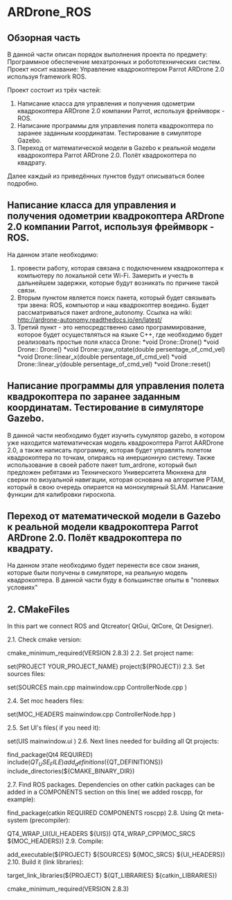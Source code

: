 # ARDrone_ROS
## Обзорная часть
В данной части описан порядок выполнения проекта по предмету: Программное обеспечение мехатронных и робототехнических систем. Проект носит название: Управление квадрокоптером Parrot ARDrone 2.0 используя framework ROS. 

Проект состоит из трёх частей: 
1)	Написание класса для управления и получения одометрии квадрокоптера ARDrone 2.0 компании Parrot, используя фреймворк - ROS.
2)	Написание программы для управления полета квадрокоптера по заранее заданным координатам. Тестирование в симуляторе Gazebo.
3)	Переход от математической модели в Gazebo к реальной модели квадрокоптера Parrot ARDrone 2.0. Полёт квадрокоптера по квадрату.

Далее каждый из приведённых пунктов будут описываться более подробно.
## Написание класса для управления и получения одометрии квадрокоптера ARDrone 2.0 компании Parrot, используя фреймворк - ROS.
На данном этапе необходимо:
1) провести работу, которая связана с подключением квадрокоптера к компьютеру по локальной сети Wi-Fi. Замерить и учесть в дальнейшем задержки, которые будут возникать по причине такой связи. 
2) Вторым пунктом является поиск пакета, который будет связывать три звена: ROS, компьютор и наш квадрокоптер воедино. Будет рассматриваться пакет ardrone_autonomy. Ссылка на wiki: http://ardrone-autonomy.readthedocs.io/en/latest/
3) Третий пункт - это непосредственно само программирование, которое будет осуществляться на языке C++, где необходимо будет реализовать простые поля класса Drone:
  *void Drone::Drone()
  *void Drone:: Drone()
  *void Drone::yaw_rotate(double persentage_of_cmd_vel)
  *void Drone::linear_x(double persentage_of_cmd_vel)
  *void Drone::linear_y(double persentage_of_cmd_vel)
  *void Drone::reset()
## Написание программы для управления полета квадрокоптера по заранее заданным координатам. Тестирование в симуляторе Gazebo.
В данной части необходимо будет изучить сумулятор gazebo, в котором уже находится математическая модель квадрокоптера Parrot AARDrone 2.0, а также написать программу, которая будет управлять полетом квадрокоптера по точкам, опираясь на инерционную систему. Также использование в своей работе пакет tum_ardrone, который был предложен ребятами из Технического Университета Мюнхена для сверки по визуальной навигации, которая основана на алгоритме PTAM, который в свою очередь опирается на монокулярный SLAM. Написание функции для калибровки гироскопа.
## Переход от математической модели в Gazebo к реальной модели квадрокоптера Parrot ARDrone 2.0. Полёт квадрокоптера по квадрату.
На данном этапе необходимо будет перенести все свои знания, которые были получены в симуляторе, на реальную модель квадрокоптера. В данной части буду в большинстве опыты в "полевых условиях"
## 2. CMakeFiles 

In this part we connect ROS and Qtcreator( QtGui, QtCore, Qt Designer). 

2.1. Check cmake version: 

cmake_minimum_required(VERSION 2.8.3) 
2.2. Set project name: 

set(PROJECT YOUR_PROJECT_NAME) 
project(${PROJECT}) 
2.3. Set sources files: 

set(SOURCES 
main.cpp 
mainwindow.cpp 
ControllerNode.cpp 
) 

2.4. Set moc headers files: 

set(MOC_HEADERS 
mainwindow.cpp 
ControllerNode.hpp 
) 

2.5. Set UI's files( if you need it): 

set(UIS 
mainwindow.ui 
) 
2.6. Next lines needed for building all Qt projects: 

find_package(Qt4 REQUIRED) 
include(${QT_USE_FILE}) 
add_definitions(${QT_DEFINITIONS}) 
include_directories(${CMAKE_BINARY_DIR}) 

2.7. Find ROS packages. Dependencies on other catkin packages can be added in a COMPONENTS section on 
this line( we added roscpp, for example): 

find_package(catkin REQUIRED COMPONENTS roscpp) 
2.8. Using Qt meta-system (precompiler): 

QT4_WRAP_UI(UI_HEADERS ${UIS}) 
QT4_WRAP_CPP(MOC_SRCS ${MOC_HEADERS}) 
2.9. Compile: 

add_executable(${PROJECT} ${SOURCES} ${MOC_SRCS} ${UI_HEADERS}) 
2.10. Build it (link libraries): 

target_link_libraries(${PROJECT} ${QT_LIBRARIES} ${catkin_LIBRARIES}) 

cmake_minimum_required(VERSION 2.8.3)

